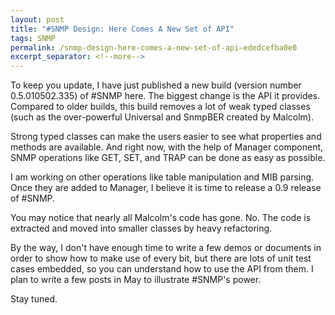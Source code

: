 ```yaml
---
layout: post
title: "#SNMP Design: Here Comes A New Set of API"
tags: SNMP
permalink: /snmp-design-here-comes-a-new-set-of-api-ededcefba0e0
excerpt_separator: <!--more-->
---
```

To keep you update, I have just published a new build (version number 0.5.010502.335) of #SNMP here. The biggest change is the API it provides. Compared to older builds, this build removes a lot of weak typed classes (such as the over-powerful Universal and SnmpBER created by Malcolm).
<!--more-->

Strong typed classes can make the users easier to see what properties and methods are available. And right now, with the help of Manager component, SNMP operations like GET, SET, and TRAP can be done as easy as possible.

I am working on other operations like table manipulation and MIB parsing. Once they are added to Manager, I believe it is time to release a 0.9 release of #SNMP.

You may notice that nearly all Malcolm's code has gone. No. The code is extracted and moved into smaller classes by heavy refactoring.

By the way, I don't have enough time to write a few demos or documents in order to show how to make use of every bit, but there are lots of unit test cases embedded, so you can understand how to use the API from them. I plan to write a few posts in May to illustrate #SNMP's power.

Stay tuned.
